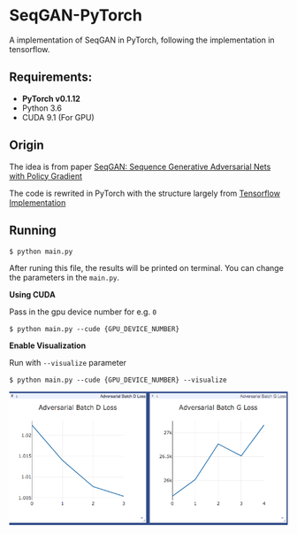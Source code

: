 # SeqGAN-PyTorch
A implementation of SeqGAN in PyTorch, following the implementation in tensorflow.


## Requirements: 
* **PyTorch v0.1.12**
* Python 3.6
* CUDA 9.1 (For GPU)

## Origin
The idea is from paper [SeqGAN: Sequence Generative Adversarial Nets with Policy Gradient](https://arxiv.org/pdf/1609.05473.pdf)

The code is rewrited in PyTorch with the structure largely from [Tensorflow Implementation](https://github.com/LantaoYu/SeqGAN)

## Running
```
$ python main.py
```
After runing this file, the results will be printed on terminal. You can change the parameters in the ```main.py```.


__Using CUDA__

Pass in the gpu device number for e.g. `0`
```
$ python main.py --cude {GPU_DEVICE_NUMBER}
```

__Enable Visualization__

Run with `--visualize` parameter
```
$ python main.py --cude {GPU_DEVICE_NUMBER} --visualize
```

![Visdom Server Page](img/adversarial_loss_plot.png)

